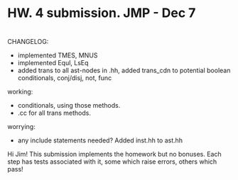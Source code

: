 #
# HW. 4 submission. JMP - Dec 7
#


CHANGELOG:
 - implemented TMES, MNUS
 - implemented Equl, LsEq
 - added trans to all ast-nodes in .hh, added trans\_cdn to potential boolean 
    conditionals, conj/disj, not, func

working:
 - conditionals, using those methods. 
 - .cc for all trans methods.

worrying:
 - any include statements needed? Added inst.hh to ast.hh

Hi Jim! This submission implements the homework but no bonuses.
Each step has tests associated with it, some which raise errors, others which
pass! 
